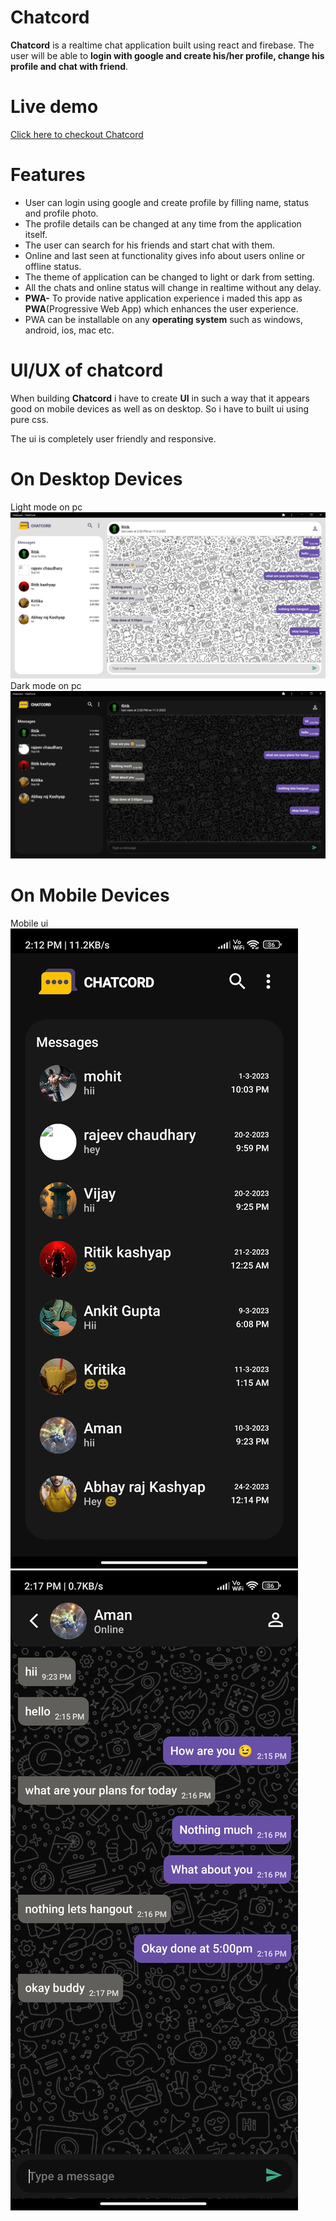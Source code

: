 # Chatcord

**Chatcord** is a realtime chat application built using react and firebase.
The user will be able to **login with google and create his/her profile, change his profile and chat with friend**.

#  Live  demo	
[Click here to checkout Chatcord](https://chatcord-7e9a8.firebaseapp.com/)

# Features

  * User can login using google and create profile by filling name, status and profile photo.
  * The profile details can be changed at any time from the application itself.
  * The user can search for his friends and start chat with them.
  * Online and last seen at functionality gives info about users online or offline status.
  * The theme of application can be changed to light or dark from setting.
  * All the chats and online status will change in realtime without any delay.
  *  **PWA-**  To provide native application experience i maded this app as **PWA**(Progressive Web App) which enhances the user experience.
  * PWA can be installable on any **operating system** such as windows, android, ios, mac etc.
  

# UI/UX of chatcord

When building **Chatcord** i have to create **UI** in such a way that it appears good on mobile devices as well as on desktop. So i have to built ui using pure css.

The ui is completely user friendly and responsive.
# On Desktop Devices
 Light mode on pc
 ![Desktop light mode](https://github.com/ritikkashyap720/Chatcord/blob/main/pc%20light.png)
 Dark mode on pc
  ![Desktop dark mode](https://github.com/ritikkashyap720/Chatcord/blob/main/pc%20dark.png)
# On Mobile Devices
Mobile ui
![Phone dark mode](https://github.com/ritikkashyap720/Chatcord/blob/main/phone%20dark.jpg)
 ![Phone light mode](https://github.com/ritikkashyap720/Chatcord/blob/main/phone%20light.jpg)
 




	
